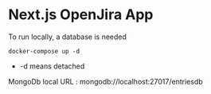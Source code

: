 # Next.js OpenJira App
To run locally, a database is needed
```
docker-compose up -d
```

* -d means detached 

MongoDb local URL : mongodb://localhost:27017/entriesdb